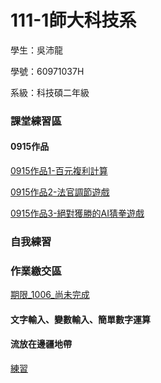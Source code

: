 # 111-1師大科技系

學生：吳沛龍

學號：60971037H

系級：科技碩二年級


### 課堂練習區
#### 0915作品

[0915作品1-百元複利計算](https://github.com/walilaywa/PL/blob/main/python01.ipynb)

[0915作品2-法官調節遊戲](https://github.com/walilaywa/PL/blob/main/python02.ipynb)

[0915作品3-絕對獲勝的AI猜拳遊戲](https://github.com/walilaywa/PL/blob/main/python_3.ipynb)

### 自我練習

### 作業繳交區
[期限_1006_尚未完成](https://github.com/walilaywa/PL/blob/main/HW_01.ipynb)

#### 文字輸入、變數輸入、簡單數字運算




#### 流放在邊疆地帶
[練習](http://localhost:8888/notebooks/Documents/GitHub/PL/prac01.ipynb)